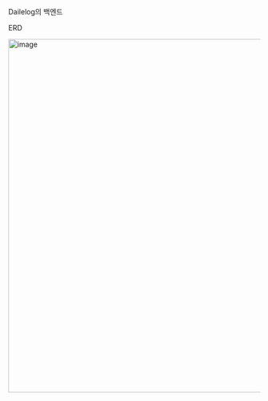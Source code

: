 Dailelog의 백엔드 

ERD

<img width="705" alt="image" src="https://github.com/user-attachments/assets/ef366b24-1bb0-46f6-8b58-faa8063f8b78">
